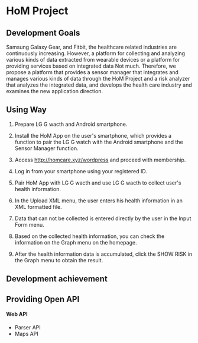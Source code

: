 HoM Project
========

## Development Goals

Samsung Galaxy Gear, and Fitbit, the healthcare related industries are continuously increasing. However, a platform for collecting and analyzing various kinds of data extracted from wearable devices or a platform for providing services based on integrated data Not much. Therefore, we propose a platform that provides a sensor manager that integrates and manages various kinds of data through the HoM Project and a risk analyzer that analyzes the integrated data, and develops the health care industry and examines the new application direction.


## Using Way

1. Prepare LG G wacth and Android smartphone.

2. Install the HoM App on the user's smartphone, which provides a function to pair the LG G watch with the Android smartphone and the Sensor Manager function.

3. Access http://homcare.xyz/wordpress and proceed with membership.

4. Log in from your smartphone using your registered ID.

5. Pair HoM App with LG G wacth and use LG G wacth to collect user's health information.

6. In the Upload XML menu, the user enters his health information in an XML formatted file.

7. Data that can not be collected is entered directly by the user in the Input Form menu.

8. Based on the collected health information, you can check the information on the Graph menu on the homepage.

9. After the health information data is accumulated, click the SHOW RISK in the Graph menu to obtain the result.


## Development achievement


## Providing Open API

#### Web API

* Parser API
* Maps API